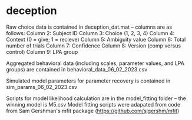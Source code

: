 # deception

Raw choice data is contained in deception_dat.mat – columns are as follows:
Column 2: Subject ID
Column 3: Choice (1, 2, 3, 4)
Column 4: Context (0 = give; 1 = recieve) 
Column 5: Ambiguity value 
Column 6: Total number of trials 
Column 7: Confidence
Column 8: Version (comp versus control)
Column 9: LPA group

Aggregated behavioral data (including scales, parameter values, and LPA groups) are contained in behavioral_data_06_02_2023.csv

Simulated model parameters for parameter recovery is contained in sim_params_06_02_2023.csv

Scripts for model likelihood calculation are in the model_fitting folder – the winning model is M5.csv
Model fitting scripts were adapated from code from Sam Gershman's mfit package (https://github.com/sjgershm/mfit)



